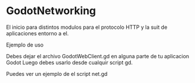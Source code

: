 # GodotNetworking
El inicio para distintos modulos para el protocolo HTTP y la suit de aplicaciones entorno a el.


Ejemplo de uso

Debes dejar el archivo GodotWebClient.gd en alguna parte de tu aplicacion Godot
Luego debes usarlo desde cualquir script gd.

Puedes ver un ejemplo de el script net.gd
 
